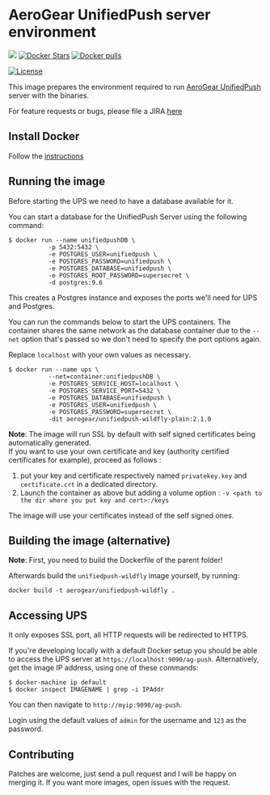 # AeroGear UnifiedPush server environment

[![](https://img.shields.io/docker/automated/jrottenberg/ffmpeg.svg)](https://hub.docker.com/r/aerogear/unifiedpush-wildfly/)
[![Docker Stars](https://img.shields.io/docker/stars/aerogear/unifiedpush-wildfly.svg?style=plastic)](https://registry.hub.docker.com/v2/repositories/aerogear/unifiedpush-wildfly/stars/count/)
[![Docker pulls](https://img.shields.io/docker/pulls/aerogear/unifiedpush-wildfly.svg?style=plastic)](https://registry.hub.docker.com/v2/repositories/aerogear/unifiedpush-wildfly/)

[![License](https://img.shields.io/:license-Apache2-blue.svg)](http://www.apache.org/licenses/LICENSE-2.0)



This image prepares the environment required to run [AeroGear UnifiedPush](https://github.com/aerogear/aerogear-unifiedpush-server/) server with the binaries.

For feature requests or bugs, please file a JIRA [here](https://issues.jboss.org/projects/AGPUSH/summary)

## Install Docker

Follow the [instructions](http://docs.docker.com/installation/)

## Running the image

Before starting the UPS we need to have a database available for it.

You can start a database for the UnifiedPush Server using the following command:

```shell
$ docker run --name unifiedpushDB \
           -p 5432:5432 \
           -e POSTGRES_USER=unifiedpush \
           -e POSTGRES_PASSWORD=unifiedpush \
           -e POSTGRES_DATABASE=unifiedpush \
           -e POSTGRES_ROOT_PASSWORD=supersecret \
           -d postgres:9.6
```

This creates a Postgres instance and exposes the ports we'll need for UPS and Postgres.

You can run the commands below to start the UPS containers. The container shares the same network as the database container due to the `--net` option that's passed so we don't need to specify the port options again. 

Replace `localhost` with your own values as necessary.

```shell
$ docker run --name ups \
           --net=container:unifiedpushDB \
           -e POSTGRES_SERVICE_HOST=localhost \
           -e POSTGRES_SERVICE_PORT=5432 \
           -e POSTGRES_DATABASE=unifiedpush \
           -e POSTGRES_USER=unifiedpush \
           -e POSTGRES_PASSWORD=supersecret \
           -dit aerogear/unifiedpush-wildfly-plain:2.1.0
```

**Note**: The image will run SSL by default with self signed certificates being automatically generated.    
If you want to use your own certificate and key (authority certified certificates for example), proceed as follows :

1. put your key and certificate respectively named `privatekey.key` and `certificate.crt` in a dedicated directory.    
2. Launch the container as above but adding a volume option : `-v <path to the dir where you put key and cert>:/keys`

The image will use your certificates instead of the self signed ones.

## Building the image (alternative)

**Note**: First, you need to build the Dockerfile of the parent folder!

Afterwards build the `unifiedpush-wildfly` image yourself, by running:

`docker build -t aerogear/unifiedpush-wildfly .`

## Accessing UPS

It only exposes SSL port, all HTTP requests will be redirected to HTTPS.

If you're developing locally with a default Docker setup you should be able to access the UPS server at `https://localhost:9090/ag-push`. Alternatively, get the image IP address, using one of these commands:

```
$ docker-machine ip default
$ docker inspect IMAGENAME | grep -i IPAddr
```

You can then navigate to `http://myip:9090/ag-push`.

Login using the default values of `admin` for the username and `123` as the password.

## Contributing

Patches are welcome, just send a pull request and I will be happy on merging it. If you want more images, open issues
with the request.
